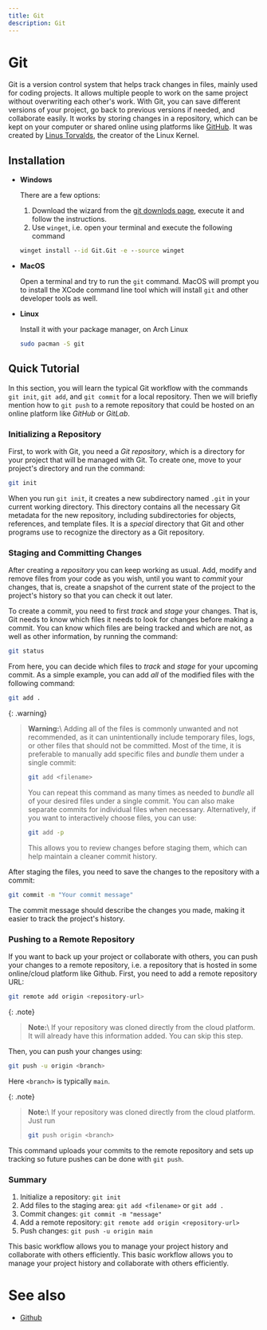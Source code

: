 ```yaml
---
title: Git
description: Git
---
```


# Git

Git is a version control system that helps track changes in files, mainly used for coding projects. It allows multiple people to work on the same project without overwriting each other's work. With Git, you can save different versions of your project, go back to previous versions if needed, and collaborate easily. It works by storing changes in a repository, which can be kept on your computer or shared online using platforms like [GitHub](https://github.com/). It was created by [Linus Torvalds](https://github.com/torvalds), the creator of the Linux Kernel.

## Installation

- **Windows**

  There are a few options:

  1. Download the wizard from the [git downlods page](https://git-scm.com/downloads/win), execute it and follow the instructions.
  2. Use `winget`, i.e. open your terminal and execute the following command

  ```cmd
  winget install --id Git.Git -e --source winget
  ```

- **MacOS**

  Open a terminal and try to run the `git` command. MacOS will prompt you to install the XCode command line tool which will install `git` and other developer tools as well.

- **Linux**

  Install it with your package manager, on Arch Linux

  ```bash
  sudo pacman -S git
  ```

## Quick Tutorial

In this section, you will learn the typical Git workflow with the commands `git init`, `git add`, and `git commit` for a local repository. Then we will briefly mention how to `git push` to a remote repository that could be hosted on an online platform like _GitHub_ or _GitLab_.

### Initializing a Repository

First, to work with Git, you need a _Git repository_, which is a directory for your project that will be managed with Git. To create one, move to your project's directory and run the command:

```bash
git init
```

When you run `git init`, it creates a new subdirectory named `.git` in your current working directory. This directory contains all the necessary Git metadata for the new repository, including subdirectories for objects, references, and template files. It is a _special_ directory that Git and other programs use to recognize the directory as a Git repository.


### Staging and Committing Changes

After creating a _repository_ you can keep working as usual. Add, modify and remove files from your code as you wish, until you want to _commit_ your changes, that is, create a snapshot of the current state of the project to the project's history so that you can check it out later.

To create a commit, you need to first _track_ and _stage_ your changes. That is, Git needs to know which files it needs to look for changes before making a commit. You can know which files are being tracked and which are not, as well as other information, by running the command:

```bash
git status
```

From here, you can decide which files to _track_ and _stage_ for your upcoming commit. As a simple example, you can add _all_ of the modified files with the following command:

```bash
git add .
```

{: .warning}
> __Warning:__\\
> Adding all of the files is commonly unwanted and not recommended, as it can unintentionally include temporary files, logs, or other files that should not be committed. Most of the time, it is preferable to manually add specific files and _bundle_ them under a single commit:
>
> ```bash
> git add <filename>
> ```
>
> You can repeat this command as many times as needed to _bundle_ all of your desired files under a single commit. You can also make separate commits for individual files when necessary. Alternatively, if you want to interactively choose files, you can use:
>
> ```bash
> git add -p
> ```
>
> This allows you to review changes before staging them, which can help maintain a cleaner commit history.

After staging the files, you need to save the changes to the repository with a commit:

```bash
git commit -m "Your commit message"
```

The commit message should describe the changes you made, making it easier to track the project's history.

### Pushing to a Remote Repository

If you want to back up your project or collaborate with others, you can push your changes to a remote repository, i.e. a repository that is hosted in some online/cloud platform like Github. First, you need to add a remote repository URL:

```bash
git remote add origin <repository-url>
```

{: .note}
> __Note:__\\
> If your repository was cloned directly from the cloud platform. It will already have this information added. You can skip this step.

Then, you can push your changes using:

```bash
git push -u origin <branch>
```
Here `<branch>` is typically `main`.

{: .note}
> __Note:__\\
> If your repository was cloned directly from the cloud platform. Just run 
>```bash
>git push origin <branch>
>```



This command uploads your commits to the remote repository and sets up tracking so future pushes can be done with `git push`.

### Summary

1. Initialize a repository: `git init`
2. Add files to the staging area: `git add <filename>` or `git add .`
3. Commit changes: `git commit -m "message"`
4. Add a remote repository: `git remote add origin <repository-url>`
5. Push changes: `git push -u origin main`

This basic workflow allows you to manage your project history and collaborate with others efficiently.
This basic workflow allows you to manage your project history and collaborate with others efficiently.
# See also

- [Github](git.github)
